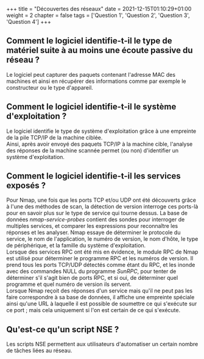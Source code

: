 +++
title = "Découvertes des réseaux"
date = 2021-12-15T01:10:29+01:00
weight = 2
chapter = false
tags = ['Question 1', 'Question 2', 'Question 3', 'Question 4']
+++


## Comment le logiciel identifie-t-il le type de matériel suite à au moins une écoute passive du réseau ? 

Le logiciel peut capturer des paquets contenant l'adresse MAC des
machines et ainsi en récupérer des informations comme par exemple le
constructeur ou le type d'appareil.

## Comment le logiciel identifie-t-il le système d'exploitation ?

Le logiciel identifie le type de système d'exploitation grâce à une
empreinte de la pile TCP/IP de la machine ciblée.\
Ainsi, après avoir envoyé des paquets TCP/IP à la machine cible,
l'analyse des réponses de la machine scannée permet (ou non)
d'identifier un système d'exploitation.

## Comment le logiciel identifie-t-il les services exposés ?

Pour Nmap, une fois que les ports TCP et/ou UDP ont été découverts grâce
à l'une des méthodes de scan, la détection de version interroge ces
ports-là pour en savoir plus sur le type de service qui tourne dessus.
La base de données *nmap-service-probes* contient des sondes pour
interroger de multiples services, et comparer les expressions pour
reconnaître les réponses et les analyser. Nmap essaye de déterminer le
protocole du service, le nom de l'application, le numéro de version, le
nom d'hôte, le type de périphérique, et la famille du système
d'exploitation.\
Lorsque des services RPC ont été mis en évidence, le module RPC de Nmap
est utilisé pour déterminer le programme RPC et les numéros de version.
Il prend tous les ports TCP/UDP détectés comme étant du RPC, et les
inonde avec des commandes NULL du programme *SunRPC*, pour tenter de
déterminer s'il s'agit bien de ports RPC, et si oui, de déterminer quel
programme et quel numéro de version ils servent.\
Lorsque Nmap reçoit des réponses d'un service mais qu'il ne peut pas les
faire correspondre à sa base de données, il affiche une empreinte
spéciale ainsi qu'une URL à laquelle il est possible de soumettre ce qui
s'exécute sur ce port ; mais cela uniquement si l'on est certain de ce
qui s'exécute.

## Qu'est-ce qu'un script NSE ?

Les scripts NSE permettent aux utilisateurs d'automatiser un certain
nombre de tâches liées au réseau.
